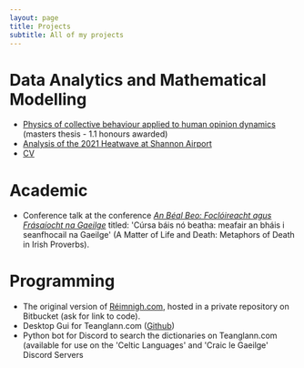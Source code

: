 ```yaml
---
layout: page
title: Projects
subtitle: All of my projects
---
```


# Data Analytics and Mathematical Modelling

* [Physics of collective behaviour applied to human opinion dynamics](https://github.com/davissandefur/davissandefur.github.io/blob/master/pdfs/MSc.pdf) (masters thesis - 1.1 honours awarded)
* [Analysis of the 2021 Heatwave at Shannon Airport](https://github.com/davissandefur/davissandefur.github.io/blob/master/pdfs/Climate_Project.pdf)
* [CV](https://github.com/davissandefur/davissandefur.github.io/blob/master/pdfs/Davis%20Sandefur%20-%20CV.pdf)


# Academic
* Conference talk at the conference [*An Béal Beo: Foclóireacht agus Frásaíocht na Gaeilge*](https://www.ucc.ie/en/modern-irish/news-and-events/an-beal-beo-focloireacht-agus-frasaiocht-na-gaeilge.html) titled: 'Cúrsa báis nó beatha:
meafair an bháis i seanfhocail na Gaeilge' (A Matter of Life and Death: Metaphors of Death in Irish Proverbs).

# Programming
* The original version of [Réimnigh.com](https://www.reimnigh.com/), hosted in a private repository on Bitbucket (ask for link to code).
* Desktop Gui for Teanglann.com ([Github](https://github.com/davissandefur/Irish-Dictionary-with-GUI))
* Python bot for Discord to search the dictionaries on Teanglann.com (available for use on the 'Celtic Languages' and 'Craic le Gaeilge' Discord Servers
  
